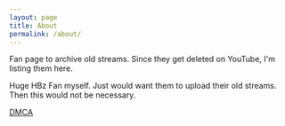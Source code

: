 ```yaml
---
layout: page
title: About
permalink: /about/
---
```


Fan page to archive old streams. Since they get deleted on YouTube, I'm listing them here.

Huge HBz Fan myself. Just would want them to upload their old streams. Then this would not be necessary.

[DMCA](mailto:dmca@hbzhc.tk&subject=DMCA%20Complaint)